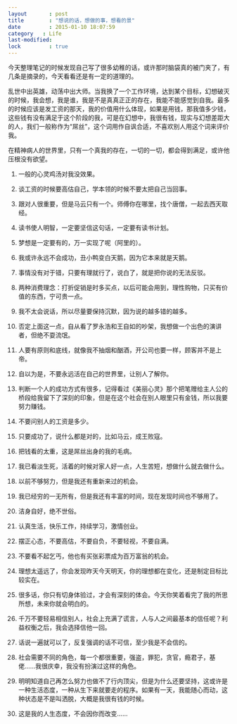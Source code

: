```yaml
---
layout       : post
title        : "想说的话，想做的事，想看的景"
date         : 2015-01-10 18:07:59
category   : Life
last-modified:
lock         : true
---
```


今天整理笔记的时候发现自己写了很多幼稚的话，或许那时脑袋真的被门夹了，有几条是摘录的，今天看看还是有一定的道理的。

乱世中出英雄，动荡中出大师。当我换了一个工作环境，达到某个目标，幻想破灭的时候，我会想，我是谁，我是不是真真正正的存在，我能不能感觉到自我。最多的时候应该是发工资的那天，我的价值用什么体现，如果是用钱，那我值多少钱，这些钱有没有满足于这个阶段的我，可是在幻想中，我很有钱，现实与幻想差距大的人，我们一般称作为“屌丝”，这个词用作自讽合适，不喜欢别人用这个词来评价我。

在精神病人的世界里，只有一个真我的存在，一切的一切，都会得到满足，或许他压根没有欲望。

1. 一般的心灵鸡汤对我没效果。
2. 谈工资的时候要高估自己，学本领的时候不要太把自己当回事。
3. 跟对人很重要，但是马云只有一个。师傅你在哪里，找个唐僧，一起去西天取经。
4. 读书使人明智，一定要坚信这句话，一定要有读书计划。
5. 梦想是一定要有的，万一实现了呢（阿里的）。
6. 我或许永远不会成功，丑小鸭变白天鹅，因为它本来就是天鹅。
7. 事情没有对于错，只要有理就行了，说白了，就是把你说的无法反驳。
8. 两种消费理念：打折促销是时多买点，以后可能会用到，理性购物，只买有价值的东西，宁可贵一点。
9. 我不太会说话，所以尽量要保持沉默，因为说的越多错的越多。
10. 否定上面这一点，自从看了罗永浩和王自如的吵架，我想做一个出色的演讲者，但绝不耍流氓。
11. 人要有原则和底线，就像我不抽烟和酗酒，开公司也要一样，顾客并不是上帝。
12. 自以为是，不要永远活在自己的世界里，让别人了解你。


1. 判断一个人的成功方式有很多，记得看过《美丽心灵》那个把笔赠给主人公的桥段给我留下了深刻的印象，但是在这个社会在别人眼里只有金钱，所以我要努力赚钱。
2. 不要问别人的工资是多少。
3. 只要成功了，说什么都是对的，比如马云，成王败寇。
4. 把钱看的太重，这是屌丝出身的我的毛病。
5. 我已看淡生死，活着的时候对家人好一点，人生苦短，想做什么就去做什么。
6. 以前不够努力，但是我还有重新来过的机会。
7. 我已经穷的一无所有，但是我还有丰富的时间，现在发现时间也不够用了。
8. 洁身自好，绝不世俗。
9. 认真生活，快乐工作，持续学习，激情创业。
10. 摆正心态，不要高估，不要自负，不要轻视，不要自满。
11. 不要看不起乞丐，他也有买张彩票成为百万富翁的机会。
12. 理想太遥远了，你会发现昨天今天明天，你的理想都在变化，还是制定目标比较实在。

1. 很多话，你只有切身体验过，才会有深刻的体会。今天你笑着看完了我的所思所想，未来你就会明白的。
2. 千万不要轻易相信别人，社会上充满了谎言，人与人之间最基本的信任呢？利益权衡之后，我会选择信他一回。
3. 话说一遍就可以了，反复强调的话不可信，至少我是不会信的。
4. 社会需要不同的角色，每一个都很重要，强盗，罪犯，贪官，瘾君子，基佬……我很庆幸，我没有扮演过这样的角色。
5. 明明知道自己再怎么努力也做不了行内顶尖，但是为什么还要坚持，这或许是一种生活态度，一种从生下来就要走的程序。如果有一天，我能随心而动，这种状态是不是叫洒脱，大概是我很有钱的时候。
6. 这是我的人生态度，不会因你而改变……
